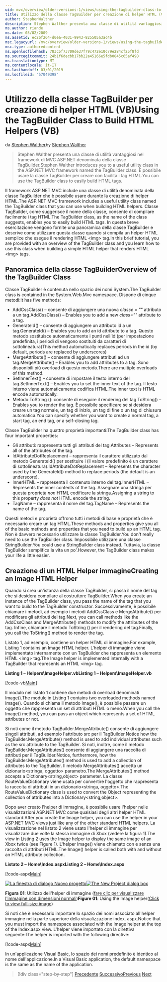 ```yaml
---
uid: mvc/overview/older-versions-1/views/using-the-tagbuilder-class-to-build-html-helpers-vb
title: Utilizzo della classe TagBuilder per creazione di helper HTML (VB) | Microsoft Docs
author: StephenWalther
description: Stephen Walther presenta una classe di utilità vantaggiosi nel framework di MVC ASP.NET denominata della classe TagBuilder. È possibile utilizzare facilmente la classe TagBuilder per...
ms.author: riande
ms.date: 03/02/2009
ms.assetid: ec26f264-d0ea-4031-9943-825505a3ac4b
msc.legacyurl: /mvc/overview/older-versions-1/views/using-the-tagbuilder-class-to-build-html-helpers-vb
msc.type: authoredcontent
ms.openlocfilehash: 783c5f73709de37f79c472e10c79e284cf25f8fd
ms.sourcegitcommit: 24b1f6decbb17bb22a45166e5fdb0845c65af498
ms.translationtype: MT
ms.contentlocale: it-IT
ms.lasthandoff: 03/01/2019
ms.locfileid: "57049398"
---
```

<a name="using-the-tagbuilder-class-to-build-html-helpers-vb"></a><span data-ttu-id="5250d-104">Utilizzo della classe TagBuilder per creazione di helper HTML (VB)</span><span class="sxs-lookup"><span data-stu-id="5250d-104">Using the TagBuilder Class to Build HTML Helpers (VB)</span></span>
====================
<span data-ttu-id="5250d-105">da [Stephen Walther](https://github.com/StephenWalther)</span><span class="sxs-lookup"><span data-stu-id="5250d-105">by [Stephen Walther](https://github.com/StephenWalther)</span></span>

> <span data-ttu-id="5250d-106">Stephen Walther presenta una classe di utilità vantaggiosi nel framework di MVC ASP.NET denominata della classe TagBuilder.</span><span class="sxs-lookup"><span data-stu-id="5250d-106">Stephen Walther introduces you to a useful utility class in the ASP.NET MVC framework named the TagBuilder class.</span></span> <span data-ttu-id="5250d-107">È possibile usare la classe TagBuilder per creare con facilità i tag HTML.</span><span class="sxs-lookup"><span data-stu-id="5250d-107">You can use the TagBuilder class to easily build HTML tags.</span></span>


<span data-ttu-id="5250d-108">Il framework ASP.NET MVC include una classe di utilità denominata della classe TagBuilder che è possibile usare durante la creazione di helper HTML.</span><span class="sxs-lookup"><span data-stu-id="5250d-108">The ASP.NET MVC framework includes a useful utility class named the TagBuilder class that you can use when building HTML helpers.</span></span> <span data-ttu-id="5250d-109">Classe TagBuilder, come suggerisce il nome della classe, consente di compilare facilmente i tag HTML.</span><span class="sxs-lookup"><span data-stu-id="5250d-109">The TagBuilder class, as the name of the class suggests, enables you to easily build HTML tags.</span></span> <span data-ttu-id="5250d-110">In questa breve esercitazione vengono fornite una panoramica della classe TagBuilder e descrive come utilizzare questa classe quando si compila un helper HTML semplice che esegue il rendering HTML &lt;img&gt; tag.</span><span class="sxs-lookup"><span data-stu-id="5250d-110">In this brief tutorial, you are provided with an overview of the TagBuilder class and you learn how to use this class when building a simple HTML helper that renders HTML &lt;img&gt; tags.</span></span>

## <a name="overview-of-the-tagbuilder-class"></a><span data-ttu-id="5250d-111">Panoramica della classe TagBuilder</span><span class="sxs-lookup"><span data-stu-id="5250d-111">Overview of the TagBuilder Class</span></span>

<span data-ttu-id="5250d-112">Classe TagBuilder è contenuta nello spazio dei nomi System.</span><span class="sxs-lookup"><span data-stu-id="5250d-112">The TagBuilder class is contained in the System.Web.Mvc namespace.</span></span> <span data-ttu-id="5250d-113">Dispone di cinque metodi:</span><span class="sxs-lookup"><span data-stu-id="5250d-113">It has five methods:</span></span>

- <span data-ttu-id="5250d-114">AddCssClass() – consente di aggiungere una nuova *classe = ""* attributo a un tag.</span><span class="sxs-lookup"><span data-stu-id="5250d-114">AddCssClass() – Enables you to add a new *class=""* attribute to a tag.</span></span>
- <span data-ttu-id="5250d-115">GenerateId() – consente di aggiungere un attributo id a un tag.</span><span class="sxs-lookup"><span data-stu-id="5250d-115">GenerateId() – Enables you to add an id attribute to a tag.</span></span> <span data-ttu-id="5250d-116">Questo metodo sostituisce automaticamente i punti nell'id (per impostazione predefinita, i periodi di vengono sostituiti da caratteri di sottolineatura)</span><span class="sxs-lookup"><span data-stu-id="5250d-116">This method automatically replaces periods in the id (by default, periods are replaced by underscores)</span></span>
- <span data-ttu-id="5250d-117">MergeAttribute() – consente di aggiungere attributi ad un tag.</span><span class="sxs-lookup"><span data-stu-id="5250d-117">MergeAttribute() – Enables you to add attributes to a tag.</span></span> <span data-ttu-id="5250d-118">Sono disponibili più overload di questo metodo.</span><span class="sxs-lookup"><span data-stu-id="5250d-118">There are multiple overloads of this method.</span></span>
- <span data-ttu-id="5250d-119">SetInnerText() – consente di impostare il testo interno del tag.</span><span class="sxs-lookup"><span data-stu-id="5250d-119">SetInnerText() – Enables you to set the inner text of the tag.</span></span> <span data-ttu-id="5250d-120">Il testo interno viene automaticamente codifica HTML.</span><span class="sxs-lookup"><span data-stu-id="5250d-120">The inner text is HTML encode automatically.</span></span>
- <span data-ttu-id="5250d-121">Metodo ToString (): consente di eseguire il rendering del tag.</span><span class="sxs-lookup"><span data-stu-id="5250d-121">ToString() – Enables you to render the tag.</span></span> <span data-ttu-id="5250d-122">È possibile specificare se si desidera creare un tag normale, un tag di inizio, un tag di fine o un tag di chiusura automatica.</span><span class="sxs-lookup"><span data-stu-id="5250d-122">You can specify whether you want to create a normal tag, a start tag, an end tag, or a self-closing tag.</span></span>
  

<span data-ttu-id="5250d-123">Classe TagBuilder ha quattro proprietà importanti:</span><span class="sxs-lookup"><span data-stu-id="5250d-123">The TagBuilder class has four important properties:</span></span>

- <span data-ttu-id="5250d-124">Gli attributi: rappresenta tutti gli attributi del tag.</span><span class="sxs-lookup"><span data-stu-id="5250d-124">Attributes – Represents all of the attributes of the tag.</span></span>
- <span data-ttu-id="5250d-125">IdAttributeDotReplacement – rappresenta il carattere utilizzato dal metodo GenerateId() per sostituire i (il valore predefinito è un carattere di sottolineatura).</span><span class="sxs-lookup"><span data-stu-id="5250d-125">IdAttributeDotReplacement – Represents the character used by the GenerateId() method to replace periods (the default is an underscore).</span></span>
- <span data-ttu-id="5250d-126">InnerHTML – rappresenta il contenuto interno del tag.</span><span class="sxs-lookup"><span data-stu-id="5250d-126">InnerHTML – Represents the inner contents of the tag.</span></span> <span data-ttu-id="5250d-127">Assegnare una stringa per questa proprietà *non* HTML codificare la stringa.</span><span class="sxs-lookup"><span data-stu-id="5250d-127">Assigning a string to this property *does not* HTML encode the string.</span></span>
- <span data-ttu-id="5250d-128">TagName – rappresenta il nome del tag.</span><span class="sxs-lookup"><span data-stu-id="5250d-128">TagName – Represents the name of the tag.</span></span>

<span data-ttu-id="5250d-129">Questi metodi e proprietà offrono tutti i metodi di base e proprietà che è necessario creare un tag HTML.</span><span class="sxs-lookup"><span data-stu-id="5250d-129">These methods and properties give you all of the basic methods and properties that you need to build up an HTML tag.</span></span> <span data-ttu-id="5250d-130">Non è davvero necessario utilizzare la classe TagBuilder.</span><span class="sxs-lookup"><span data-stu-id="5250d-130">You don't really need to use the TagBuilder class.</span></span> <span data-ttu-id="5250d-131">Impossibile utilizzare una classe StringBuilder.</span><span class="sxs-lookup"><span data-stu-id="5250d-131">You could use a StringBuilder class instead.</span></span> <span data-ttu-id="5250d-132">Tuttavia, la classe TagBuilder semplifica la vita un po'.</span><span class="sxs-lookup"><span data-stu-id="5250d-132">However, the TagBuilder class makes your life a little easier.</span></span>

## <a name="creating-an-image-html-helper"></a><span data-ttu-id="5250d-133">Creazione di un HTML Helper immagine</span><span class="sxs-lookup"><span data-stu-id="5250d-133">Creating an Image HTML Helper</span></span>

<span data-ttu-id="5250d-134">Quando si crea un'istanza della classe TagBuilder, si passa il nome del tag che si desidera compilare al costruttore TagBuilder.</span><span class="sxs-lookup"><span data-stu-id="5250d-134">When you create an instance of the TagBuilder class, you pass the name of the tag that you want to build to the TagBuilder constructor.</span></span> <span data-ttu-id="5250d-135">Successivamente, è possibile chiamare i metodi, ad esempio i metodi AddCssClass e MergeAttribute() per modificare gli attributi del tag.</span><span class="sxs-lookup"><span data-stu-id="5250d-135">Next, you can call methods like the AddCssClass and MergeAttribute() methods to modify the attributes of the tag.</span></span> <span data-ttu-id="5250d-136">Infine, chiamare il metodo ToString () per il rendering del tag.</span><span class="sxs-lookup"><span data-stu-id="5250d-136">Finally, you call the ToString() method to render the tag.</span></span>

<span data-ttu-id="5250d-137">Listato 1, ad esempio, contiene un helper HTML di immagine.</span><span class="sxs-lookup"><span data-stu-id="5250d-137">For example, Listing 1 contains an Image HTML helper.</span></span> <span data-ttu-id="5250d-138">L'helper di immagine viene implementato internamente con un TagBuilder che rappresenta un elemento HTML &lt;img&gt; tag.</span><span class="sxs-lookup"><span data-stu-id="5250d-138">The Image helper is implemented internally with a TagBuilder that represents an HTML &lt;img&gt; tag.</span></span>

<span data-ttu-id="5250d-139">**Listing 1 – Helpers\ImageHelper.vb**</span><span class="sxs-lookup"><span data-stu-id="5250d-139">**Listing 1 – Helpers\ImageHelper.vb**</span></span>

[!code-vb[Main](using-the-tagbuilder-class-to-build-html-helpers-vb/samples/sample1.vb)]

<span data-ttu-id="5250d-140">Il modulo nel listato 1 contiene due metodi di overload denominati Image().</span><span class="sxs-lookup"><span data-stu-id="5250d-140">The module in Listing 1 contains two overloaded methods named Image().</span></span> <span data-ttu-id="5250d-141">Quando si chiama il metodo Image(), è possibile passare un oggetto che rappresenta un set di attributi HTML o meno.</span><span class="sxs-lookup"><span data-stu-id="5250d-141">When you call the Image() method, you can pass an object which represents a set of HTML attributes or not.</span></span>

<span data-ttu-id="5250d-142">Si noti come il metodo TagBuilder.MergeAttribute() consente di aggiungere singoli attributi, ad esempio l'attributo src per il TagBuilder.</span><span class="sxs-lookup"><span data-stu-id="5250d-142">Notice how the TagBuilder.MergeAttribute() method is used to add individual attributes such as the src attribute to the TagBuilder.</span></span> <span data-ttu-id="5250d-143">Si noti, inoltre, come il metodo TagBuilder.MergeAttributes() consente di aggiungere una raccolta di attributi per il TagBuilder.</span><span class="sxs-lookup"><span data-stu-id="5250d-143">Notice, furthermore, how the TagBuilder.MergeAttributes() method is used to add a collection of attributes to the TagBuilder.</span></span> <span data-ttu-id="5250d-144">Il metodo MergeAttributes() accetta un dizionario&lt;stringa, oggetto&gt; parametro.</span><span class="sxs-lookup"><span data-stu-id="5250d-144">The MergeAttributes() method accepts a Dictionary&lt;string,object&gt; parameter.</span></span> <span data-ttu-id="5250d-145">La classe RouteValueDictionary viene usata per convertire l'oggetto che rappresenta la raccolta di attributi in un dizionario&lt;stringa, oggetto&gt;.</span><span class="sxs-lookup"><span data-stu-id="5250d-145">The RouteValueDictionary class is used to convert the Object representing the collection of attributes into a Dictionary&lt;string,object&gt;.</span></span>

<span data-ttu-id="5250d-146">Dopo aver creato l'helper di immagine, è possibile usare l'helper nelle visualizzazioni ASP.NET MVC come qualsiasi degli altri helper HTML standard.</span><span class="sxs-lookup"><span data-stu-id="5250d-146">After you create the Image helper, you can use the helper in your ASP.NET MVC views just like any of the other standard HTML helpers.</span></span> <span data-ttu-id="5250d-147">La visualizzazione nel listato 2 viene usato l'helper di immagine per visualizzare due volte la stessa immagine di Xbox (vedere la figura 1).</span><span class="sxs-lookup"><span data-stu-id="5250d-147">The view in Listing 2 uses the Image helper to display the same image of an Xbox twice (see Figure 1).</span></span> <span data-ttu-id="5250d-148">L'helper Image() viene chiamato con e senza una raccolta di attributi HTML.</span><span class="sxs-lookup"><span data-stu-id="5250d-148">The Image() helper is called both with and without an HTML attribute collection.</span></span>

<span data-ttu-id="5250d-149">**Listato 2 – Home\Index.aspx**</span><span class="sxs-lookup"><span data-stu-id="5250d-149">**Listing 2 – Home\Index.aspx**</span></span>

[!code-aspx[Main](using-the-tagbuilder-class-to-build-html-helpers-vb/samples/sample2.aspx)]


<span data-ttu-id="5250d-150">[![La finestra di dialogo Nuovo progetto](using-the-tagbuilder-class-to-build-html-helpers-vb/_static/image1.jpg)](using-the-tagbuilder-class-to-build-html-helpers-vb/_static/image1.png)</span><span class="sxs-lookup"><span data-stu-id="5250d-150">[![The New Project dialog box](using-the-tagbuilder-class-to-build-html-helpers-vb/_static/image1.jpg)](using-the-tagbuilder-class-to-build-html-helpers-vb/_static/image1.png)</span></span>

<span data-ttu-id="5250d-151">**Figura 01**: Utilizzo dell'helper di immagine ([fare clic per visualizzare l'immagine con dimensioni normali](using-the-tagbuilder-class-to-build-html-helpers-vb/_static/image2.png))</span><span class="sxs-lookup"><span data-stu-id="5250d-151">**Figure 01**: Using the Image helper([Click to view full-size image](using-the-tagbuilder-class-to-build-html-helpers-vb/_static/image2.png))</span></span>


<span data-ttu-id="5250d-152">Si noti che è necessario importare lo spazio dei nomi associato all'helper immagine nella parte superiore della visualizzazione index. aspx.</span><span class="sxs-lookup"><span data-stu-id="5250d-152">Notice that you must import the namespace associated with the Image helper at the top of the Index.aspx view.</span></span> <span data-ttu-id="5250d-153">L'helper viene importato con la direttiva seguente:</span><span class="sxs-lookup"><span data-stu-id="5250d-153">The helper is imported with the following directive:</span></span>

[!code-aspx[Main](using-the-tagbuilder-class-to-build-html-helpers-vb/samples/sample3.aspx)]

<span data-ttu-id="5250d-154">In un'applicazione Visual Basic, lo spazio dei nomi predefinito è identico al nome dell'applicazione.</span><span class="sxs-lookup"><span data-stu-id="5250d-154">In a Visual Basic application, the default namespace is the same as the name of the application.</span></span>

> [!div class="step-by-step"]
> <span data-ttu-id="5250d-155">[Precedente](creating-custom-html-helpers-vb.md)
> [Successivo](creating-page-layouts-with-view-master-pages-vb.md)</span><span class="sxs-lookup"><span data-stu-id="5250d-155">[Previous](creating-custom-html-helpers-vb.md)
[Next](creating-page-layouts-with-view-master-pages-vb.md)</span></span>
